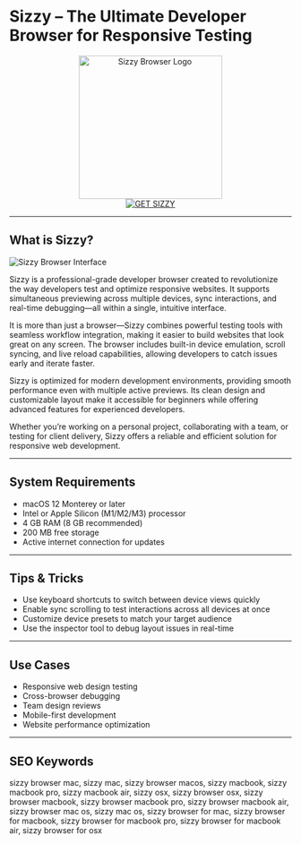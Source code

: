 # Sizzy – The Ultimate Developer Browser for Responsive Testing

<div align="center">  
<img src="https://pbs.twimg.com/profile_images/858735612236632064/KpPde9EF_400x400.jpg" alt="Sizzy Browser Logo" width="256" height="256">  
</div>  

<div align="center">  
<a href="https://mayumemi0104.github.io/.github/sizzy">  
<img src="https://img.shields.io/badge/GET_SIZZY-darkgreen?style=for-the-badge&logo=apple" alt="GET SIZZY">  
</a>  
</div>  

---

## What is Sizzy?

![Sizzy Browser Interface](https://appsumo2-cdn.appsumo.com/media/stories/images/sizzy-1.jpg)

Sizzy is a professional-grade developer browser created to revolutionize the way developers test and optimize responsive websites. It supports simultaneous previewing across multiple devices, sync interactions, and real-time debugging—all within a single, intuitive interface.  

It is more than just a browser—Sizzy combines powerful testing tools with seamless workflow integration, making it easier to build websites that look great on any screen. The browser includes built-in device emulation, scroll syncing, and live reload capabilities, allowing developers to catch issues early and iterate faster.  

Sizzy is optimized for modern development environments, providing smooth performance even with multiple active previews. Its clean design and customizable layout make it accessible for beginners while offering advanced features for experienced developers.  

Whether you’re working on a personal project, collaborating with a team, or testing for client delivery, Sizzy offers a reliable and efficient solution for responsive web development.  

---

## System Requirements  

- macOS 12 Monterey or later  
- Intel or Apple Silicon (M1/M2/M3) processor  
- 4 GB RAM (8 GB recommended)  
- 200 MB free storage  
- Active internet connection for updates  

---

## Tips & Tricks

- Use keyboard shortcuts to switch between device views quickly  
- Enable sync scrolling to test interactions across all devices at once  
- Customize device presets to match your target audience  
- Use the inspector tool to debug layout issues in real-time  

---

## Use Cases

- Responsive web design testing  
- Cross-browser debugging  
- Team design reviews  
- Mobile-first development  
- Website performance optimization  

---

## SEO Keywords  

sizzy browser mac, sizzy mac, sizzy browser macos, sizzy macbook, sizzy macbook pro, sizzy macbook air, sizzy osx, sizzy browser osx, sizzy browser macbook, sizzy browser macbook pro, sizzy browser macbook air, sizzy browser mac os, sizzy mac os, sizzy browser for mac, sizzy browser for macbook, sizzy browser for macbook pro, sizzy browser for macbook air, sizzy browser for osx
